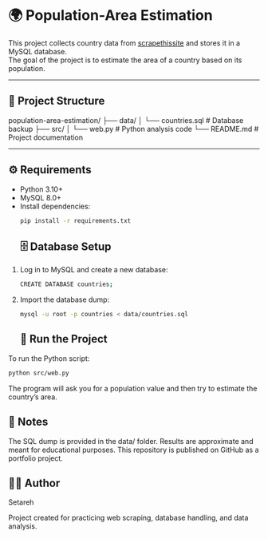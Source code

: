 # 🌍 Population-Area Estimation

This project collects country data from [scrapethissite](https://scrapethissite.com) and stores it in a MySQL database.  
The goal of the project is to estimate the area of a country based on its population.

---

## 📂 Project Structure
population-area-estimation/
├── data/
│ └── countries.sql # Database backup
├── src/
│ └── web.py # Python analysis code
└── README.md # Project documentation


---

## ⚙️ Requirements
- Python 3.10+
- MySQL 8.0+
- Install dependencies:
  ```bash
  pip install -r requirements.txt
  ```
  ## 🗄️ Database Setup
1. Log in to MySQL and create a new database:
   ```bash
   CREATE DATABASE countries;
   ```
2. Import the database dump:
   ```bash
   mysql -u root -p countries < data/countries.sql
   ```
   ## 🚀 Run the Project
To run the Python script:
```bash
python src/web.py
```
The program will ask you for a population value and then try to estimate the country’s area.

## 📝 Notes
The SQL dump is provided in the data/ folder.
Results are approximate and meant for educational purposes.
This repository is published on GitHub as a portfolio project.

## 👩‍💻 Author
Setareh

Project created for practicing web scraping, database handling, and data analysis.
